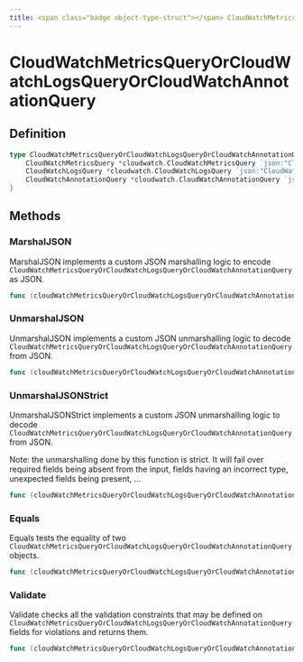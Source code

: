 ```yaml
---
title: <span class="badge object-type-struct"></span> CloudWatchMetricsQueryOrCloudWatchLogsQueryOrCloudWatchAnnotationQuery
---
```

# <span class="badge object-type-struct"></span> CloudWatchMetricsQueryOrCloudWatchLogsQueryOrCloudWatchAnnotationQuery

## Definition

```go
type CloudWatchMetricsQueryOrCloudWatchLogsQueryOrCloudWatchAnnotationQuery struct {
    CloudWatchMetricsQuery *cloudwatch.CloudWatchMetricsQuery `json:"CloudWatchMetricsQuery,omitempty"`
    CloudWatchLogsQuery *cloudwatch.CloudWatchLogsQuery `json:"CloudWatchLogsQuery,omitempty"`
    CloudWatchAnnotationQuery *cloudwatch.CloudWatchAnnotationQuery `json:"CloudWatchAnnotationQuery,omitempty"`
}
```
## Methods

### <span class="badge object-method"></span> MarshalJSON

MarshalJSON implements a custom JSON marshalling logic to encode `CloudWatchMetricsQueryOrCloudWatchLogsQueryOrCloudWatchAnnotationQuery` as JSON.

```go
func (cloudWatchMetricsQueryOrCloudWatchLogsQueryOrCloudWatchAnnotationQuery *CloudWatchMetricsQueryOrCloudWatchLogsQueryOrCloudWatchAnnotationQuery) MarshalJSON() ([]byte, error)
```

### <span class="badge object-method"></span> UnmarshalJSON

UnmarshalJSON implements a custom JSON unmarshalling logic to decode `CloudWatchMetricsQueryOrCloudWatchLogsQueryOrCloudWatchAnnotationQuery` from JSON.

```go
func (cloudWatchMetricsQueryOrCloudWatchLogsQueryOrCloudWatchAnnotationQuery *CloudWatchMetricsQueryOrCloudWatchLogsQueryOrCloudWatchAnnotationQuery) UnmarshalJSON(raw []byte) error
```

### <span class="badge object-method"></span> UnmarshalJSONStrict

UnmarshalJSONStrict implements a custom JSON unmarshalling logic to decode `CloudWatchMetricsQueryOrCloudWatchLogsQueryOrCloudWatchAnnotationQuery` from JSON.

Note: the unmarshalling done by this function is strict. It will fail over required fields being absent from the input, fields having an incorrect type, unexpected fields being present, …

```go
func (cloudWatchMetricsQueryOrCloudWatchLogsQueryOrCloudWatchAnnotationQuery *CloudWatchMetricsQueryOrCloudWatchLogsQueryOrCloudWatchAnnotationQuery) UnmarshalJSONStrict(raw []byte) error
```

### <span class="badge object-method"></span> Equals

Equals tests the equality of two `CloudWatchMetricsQueryOrCloudWatchLogsQueryOrCloudWatchAnnotationQuery` objects.

```go
func (cloudWatchMetricsQueryOrCloudWatchLogsQueryOrCloudWatchAnnotationQuery *CloudWatchMetricsQueryOrCloudWatchLogsQueryOrCloudWatchAnnotationQuery) Equals(other CloudWatchMetricsQueryOrCloudWatchLogsQueryOrCloudWatchAnnotationQuery) bool
```

### <span class="badge object-method"></span> Validate

Validate checks all the validation constraints that may be defined on `CloudWatchMetricsQueryOrCloudWatchLogsQueryOrCloudWatchAnnotationQuery` fields for violations and returns them.

```go
func (cloudWatchMetricsQueryOrCloudWatchLogsQueryOrCloudWatchAnnotationQuery *CloudWatchMetricsQueryOrCloudWatchLogsQueryOrCloudWatchAnnotationQuery) Validate() error
```

